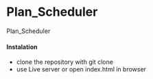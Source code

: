 # Plan_Scheduler
Plan_Scheduler

#### Instalation
* clone the repository with git clone
* use Live server or open index.html in browser